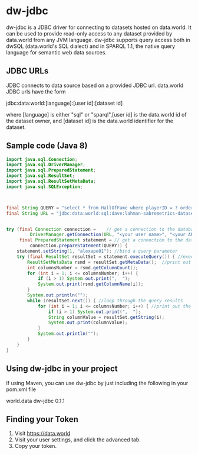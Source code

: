 # dw-jdbc
dw-jdbc is a JDBC driver for connecting to datasets hosted on data.world.
It can be used to provide read-only access to any dataset provided by data.world
from any JVM language.  dw-jdbc supports query access both in dwSQL 
(data.world's SQL dialect) and in SPARQL 1.1, the native query language
for semantic web data sources.


## JDBC URLs

JDBC connects to data source based on a provided JDBC url.  data.world 
JDBC urls have the form

jdbc:data:world:[language]:[user id]:[dataset id]

where [language] is either "sql" or "sparql",[user id] is the data.world
id of the dataset owner, and [dataset id] is the data.world identifier for 
the dataset.

## Sample code (Java 8)

```java
import java.sql.Connection;
import java.sql.DriverManager;
import java.sql.PreparedStatement;
import java.sql.ResultSet;
import java.sql.ResultSetMetaData;
import java.sql.SQLException;



final String QUERY = "select * from HallOfFame where playerID = ? order by yearid, playerID limit 10"
final String URL = "jdbc:data:world:sql:dave:lahman-sabremetrics-dataset";


try (final Connection connection =    // get a connection to the database, which will automatically be closed when done
         DriverManager.getConnection(URL, "<your user name>", "<your API token>"); 
     final PreparedStatement statement = // get a connection to the database, which will automatically be closed when done
         connection.prepareStatement(QUERY)) {
    statement.setString(1, "alexape01"); //bind a query parameter
    try (final ResultSet resultSet = statement.executeQuery()) { //execute the query
        ResultSetMetaData rsmd = resultSet.getMetaData();  //print out the column headers
        int columnsNumber = rsmd.getColumnCount();
        for (int i = 1; i <= columnsNumber; i++) {
            if (i > 1) System.out.print(",  ");
            System.out.print(rsmd.getColumnName(i));
        }
        System.out.println("");
        while (resultSet.next()) { //loop through the query results
            for (int i = 1; i <= columnsNumber; i++) { //print out the column headers
                if (i > 1) System.out.print(",  ");
                String columnValue = resultSet.getString(i);
                System.out.print(columnValue);
            }
            System.out.println("");
        }
    }
}
```

## Using dw-jdbc in your project

If using Maven, you can use dw-jdbc by just including the following in your pom.xml file

<dependency>
    <groupId>world.data</groupId>
    <artifactId>dw-jdbc</artifactId>
    <version>0.1.1</version>
</dependency>

## Finding your Token

1. Visit https://data.world
2. Visit your user settings, and click the advanced tab.
3. Copy your token.
